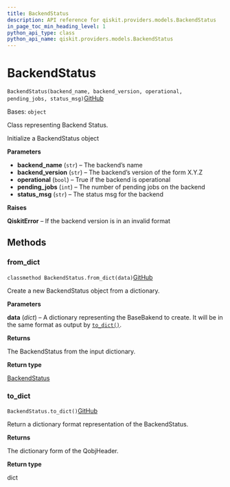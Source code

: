 ```yaml
---
title: BackendStatus
description: API reference for qiskit.providers.models.BackendStatus
in_page_toc_min_heading_level: 1
python_api_type: class
python_api_name: qiskit.providers.models.BackendStatus
---
```


# BackendStatus

<span id="qiskit.providers.models.BackendStatus" />

`BackendStatus(backend_name, backend_version, operational, pending_jobs, status_msg)`[GitHub](https://github.com/qiskit/qiskit/tree/stable/0.20/qiskit/providers/models/backendstatus.py "view source code")

Bases: `object`

Class representing Backend Status.

Initialize a BackendStatus object

**Parameters**

*   **backend\_name** (`str`) – The backend’s name
*   **backend\_version** (`str`) – The backend’s version of the form X.Y.Z
*   **operational** (`bool`) – True if the backend is operational
*   **pending\_jobs** (`int`) – The number of pending jobs on the backend
*   **status\_msg** (`str`) – The status msg for the backend

**Raises**

**QiskitError** – If the backend version is in an invalid format

## Methods

### from\_dict

<span id="qiskit.providers.models.BackendStatus.from_dict" />

`classmethod BackendStatus.from_dict(data)`[GitHub](https://github.com/qiskit/qiskit/tree/stable/0.20/qiskit/providers/models/backendstatus.py "view source code")

Create a new BackendStatus object from a dictionary.

**Parameters**

**data** (*dict*) – A dictionary representing the BaseBakend to create. It will be in the same format as output by [`to_dict()`](qiskit.providers.models.BackendStatus#to_dict "qiskit.providers.models.BackendStatus.to_dict").

**Returns**

The BackendStatus from the input dictionary.

**Return type**

[BackendStatus](qiskit.providers.models.BackendStatus "qiskit.providers.models.BackendStatus")

### to\_dict

<span id="qiskit.providers.models.BackendStatus.to_dict" />

`BackendStatus.to_dict()`[GitHub](https://github.com/qiskit/qiskit/tree/stable/0.20/qiskit/providers/models/backendstatus.py "view source code")

Return a dictionary format representation of the BackendStatus.

**Returns**

The dictionary form of the QobjHeader.

**Return type**

dict

